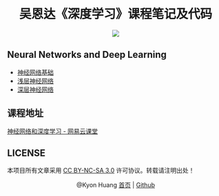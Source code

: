 <h1 align="center">吴恩达《深度学习》课程笔记及代码</h1>

<p align="center"><a href="http://kyonhuang.top"><img src="https://img.shields.io/badge/%E4%BD%9C%E8%80%85-KyonHuang-7AD6FD.svg"></a></p>

## Neural Networks and Deep Learning

* [神经网络基础](http://kyonhuang.top/Andrew-Ng-Deep-Learning-notes/Neural_Networks_and_Deep_Learning/Neural_Networks_Basics)
* [浅层神经网络](http://kyonhuang.top/Andrew-Ng-Deep-Learning-notes/Neural_Networks_and_Deep_Learning/Shallow_neural_networks)
* [深层神经网络](http://kyonhuang.top/Andrew-Ng-Deep-Learning-notes/Neural_Networks_and_Deep_Learning/Deep_neural_networks)

## 课程地址

[神经网络和深度学习 - 网易云课堂](https://mooc.study.163.com/course/2001281002#/info)

## LICENSE

本项目所有文章采用 [CC BY-NC-SA 3.0](https://creativecommons.org/licenses/by-nc-sa/3.0/) 许可协议。转载请注明出处！ 

<p align="center">
@Kyon Huang <a href="http://kyonhuang.top/Andrew-Ng-Deep-Learning-notes/">首页</a> | <a href="https://github.com/bighuang624/Andrew-Ng-Deep-Learning-notes">Github</a>
</p>